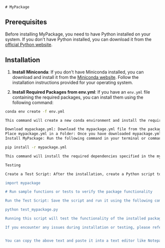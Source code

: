 	

    

    
    # MyPackage

## Prerequisites
Before installing MyPackage, you need to have Python installed on your system. If you don't have Python installed, you can download it from the [official Python website](https://www.python.org/downloads).

## Installation
1. **Install Miniconda**: If you don't have Miniconda installed, you can download and install it from the [Miniconda website](https://docs.conda.io/en/latest/miniconda.html). Follow the installation instructions provided for your operating system.

2. **Install Required Packages from env.yml**: If you have an `env.yml` file containing the required packages, you can install them using the following command:

```bash
conda env create -f env.yml

This command will create a new conda environment and install the required packages specified in the env.yml file.

Download mypackage.yml: Download the mypackage.yml file from the package repository or source.
Place mypackage.yml in a Folder: Once you have downloaded mypackage.yml, place it in a folder on your system. Navigate to the directory where mypackage.yml is located using your terminal or command prompt.
Install MyPackage: Run the following command in your terminal or command prompt to install MyPackage using pip:

pip install -r mypackage.yml

This command will install the required dependencies specified in the mypackage.yml file.

Testing

Create a Test Script: After the installation, create a Python script to test the functionality of the installed package. Here's an example Python script (test_mypackage.py) that imports the installed package and runs sample functions or tests to verify its functionality:

import mypackage

# Run sample functions or tests to verify the package functionality

Run the Test Script: Save the script and run it using the following command in your terminal or command prompt:

python test_mypackage.py

Running this script will test the functionality of the installed package.

If you encounter any issues during installation or testing, please refer to the package documentation or seek support from the package maintainers.


You can copy the above text and paste it into a text editor like Notepad to create the README.md file with the correct markdown formatting.



